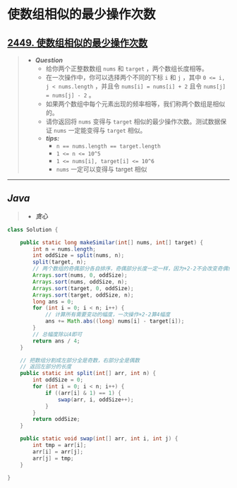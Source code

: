 # 使数组相似的最少操作次数

## [2449. 使数组相似的最少操作次数](https://leetcode.cn/problems/minimum-number-of-operations-to-make-arrays-similar/)

> - ***Question***
>   - 给你两个正整数数组 `nums` 和 `target` ，两个数组长度相等。
>   - 在一次操作中，你可以选择两个不同的下标 `i` 和 `j` ，其中 `0 <= i, j < nums.length` ，并且令 `nums[i] = nums[i] + 2` 且令 `nums[j] = nums[j] - 2` 。
>   - 如果两个数组中每个元素出现的频率相等，我们称两个数组是相似的。
>   - 请你返回将 `nums` 变得与 `target` 相似的最少操作次数。测试数据保证 `nums` 一定能变得与 `target` 相似。
>   - ***tips:***
>     - `n == nums.length == target.length`
>     - `1 <= n <= 10^5`
>     - `1 <= nums[i], target[i] <= 10^6`
>     - `nums` 一定可以变得与 target 相似

---

## *Java*

> - ***贪心***

```java
class Solution {

    public static long makeSimilar(int[] nums, int[] target) {
        int n = nums.length;
        int oddSize = split(nums, n);
        split(target, n);
        // 两个数组的奇偶部分各自排序，奇偶部分长度一定一样，因为+2-2不会改变奇偶性且必有答案。
        Arrays.sort(nums, 0, oddSize);
        Arrays.sort(nums, oddSize, n);
        Arrays.sort(target, 0, oddSize);
        Arrays.sort(target, oddSize, n);
        long ans = 0;
        for (int i = 0; i < n; i++) {
            // 计算所有需要变动的幅度，一次操作+2-2算4幅度
            ans += Math.abs((long) nums[i] - target[i]);
        }
        // 总幅度除以4即可
        return ans / 4;
    }

    // 把数组分割成左部分全是奇数，右部分全是偶数
    // 返回左部分的长度
    public static int split(int[] arr, int n) {
        int oddSize = 0;
        for (int i = 0; i < n; i++) {
            if ((arr[i] & 1) == 1) {
                swap(arr, i, oddSize++);
            }
        }
        return oddSize;
    }

    public static void swap(int[] arr, int i, int j) {
        int tmp = arr[i];
        arr[i] = arr[j];
        arr[j] = tmp;
    }

}
```
